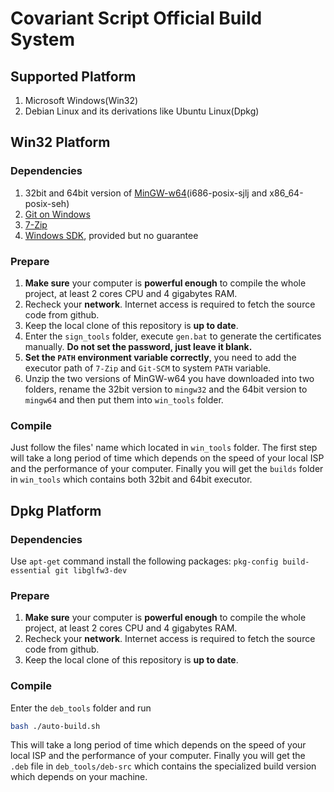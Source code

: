# Covariant Script Official Build System
## Supported Platform
1. Microsoft Windows(Win32)
2. Debian Linux and its derivations like Ubuntu Linux(Dpkg)
## Win32 Platform
### Dependencies
1. 32bit and 64bit version of [MinGW-w64](https://sourceforge.net/projects/mingw-w64/)(i686-posix-sjlj and x86_64-posix-seh)
2. [Git on Windows](https://git-scm.com/)
3. [7-Zip](https://www.7-zip.org/)
4. [Windows SDK](./sign_tools), provided but no guarantee
### Prepare
1. **Make sure** your computer is **powerful enough** to compile the whole project, at least 2 cores CPU and 4 gigabytes RAM.
2. Recheck your **network**. Internet access is required to fetch the source code from github.
3. Keep the local clone of this repository is **up to date**.
4. Enter the `sign_tools` folder, execute `gen.bat` to generate the certificates manually. **Do not set the password, just leave it blank.**
5. **Set the `PATH` environment variable correctly**, you need to add the executor path of `7-Zip` and `Git-SCM` to system `PATH` variable.
6. Unzip the two versions of MinGW-w64 you have downloaded into two folders, rename the 32bit version to `mingw32` and the 64bit version to `mingw64` and then put them into `win_tools` folder.
### Compile
Just follow the files' name which located in `win_tools` folder. The first step will take a long period of time which depends on the speed of your local ISP and the performance of your computer. Finally you will get the `builds` folder in `win_tools` which contains both 32bit and 64bit executor.
## Dpkg Platform
### Dependencies
Use `apt-get` command install the following packages: `pkg-config build-essential git libglfw3-dev`
### Prepare
1. **Make sure** your computer is **powerful enough** to compile the whole project, at least 2 cores CPU and 4 gigabytes RAM.
2. Recheck your **network**. Internet access is required to fetch the source code from github.
3. Keep the local clone of this repository is **up to date**.
### Compile
Enter the `deb_tools` folder and run
```sh
bash ./auto-build.sh
```
This will take a long period of time which depends on the speed of your local ISP and the performance of your computer. Finally you will get the `.deb` file in `deb_tools/deb-src` which contains the specialized build version which depends on your machine.
